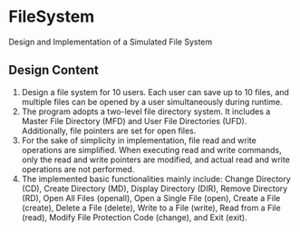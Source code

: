 # FileSystem
Design and Implementation of a Simulated File System
## Design Content
1. Design a file system for 10 users. Each user can save up to 10 files, and multiple files can be opened by a user simultaneously during runtime.
2. The program adopts a two-level file directory system. It includes a Master File Directory (MFD) and User File Directories (UFD). Additionally, file pointers are set for open files.
3. For the sake of simplicity in implementation, file read and write operations are simplified. When executing read and write commands, only the read and write pointers are modified, and actual read and write operations are not performed.
4. The implemented basic functionalities mainly include: Change Directory (CD), Create Directory (MD), Display Directory (DIR), Remove Directory (RD), Open All Files (openall), Open a Single File (open), Create a File (create), Delete a File (delete), Write to a File (write), Read from a File (read), Modify File Protection Code (change), and Exit (exit).
